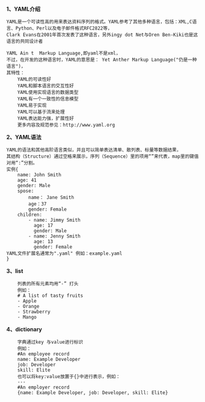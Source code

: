 **1、YAML介绍**

	YAML是一个可读性高的用来表达资料序列的格式。YAML参考了其他多种语言，包括：XML,C语言、Python、Perl以及电子邮件格式RFC2822等，
	Clark Evans在2001年首次发表了这种语言，另外ingy dot Net与Oren Ben-Kiki也是这语言的共同设计者
	
	YAML Ain t  Markup Language,即yaml不是xml，
	不过，在开发的这种语言时，YAML的意思是： Yet Anther Markup Language("仍是一种语言")，
	其特性：
		YAML的可读性好
		YAML和脚本语言的交互性好
		YAML使用实现语言的数据类型
		YAML有一个一致性的信息模型
		YAML易于实现
		YAML可以基于流来处理
		YAML表达能力强，扩展性好
		更多内容及规范参见：http://www.yaml.org
	
**2、YAML语法**

	YAML的语法和其他高阶语言类似，并且可以简单表达清单、散列表、标量等数据结果，
	其结构（Structure）通过空格来展示，序列（Sequence）里的项用“”来代表，map里的键值对用“:”分割。
	实例{
		name: John Smith
		age: 41
		gender: Male
		spose:
		    name： Jane Smith
			age：37
			gender: Female
		children:
		    - name: Jimmy Smith 
			  age: 17
			  gender: Male
			- name: Jenny Smith
			  age: 13
			  gender: Female
	YAML文件扩展名通常为".yaml" 例如：example.yaml
	}
**3、list**

		列表的所有元素均用“-” 打头
		例如：
		# A list of tasty fruits
		- Apple
		- Orange
		- Strawberry
		- Mango
	
**4、dictionary**

		字典通过key 与value进行标识
		例如：
		#An employee record
		name: Example Developer
		job: Developer
		skill: Elite
		也可以将key:value放置于{}中进行表示，例如：
		---
		#An employer record
		{name: Example Developer, job: Developer, skill: Elite}
